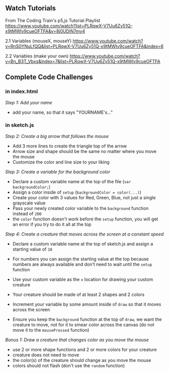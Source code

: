 ## Watch Tutorials
From The Coding Train's p5,js Tutorial Playlist
https://www.youtube.com/watch?list=PLRqwX-V7Uu6Zy51Q-x9tMWIv9cueOFTFA&v=8j0UDiN7my4

2.1 Variables (mouseX, mouseY)
https://www.youtube.com/watch?v=RnS0YNuLfQQ&list=PLRqwX-V7Uu6Zy51Q-x9tMWIv9cueOFTFA&index=6

2.2 Variables (make your own)
https://www.youtube.com/watch?v=Bn_B3T_Vbxs&index=7&list=PLRqwX-V7Uu6Zy51Q-x9tMWIv9cueOFTFA

## Complete Code Challenges
### in index.html
*Step 1: Add your name*
- add your name, so that it says "YOURNAME's..."

### in sketch.js
*Step 2: Create a big arrow that follows the mouse*
- Add 3 more lines to create the triangle top of the arrow
- Arrow size and shape should be the same no matter where you move the mouse
- Customize the color and line size to your liking


*Step 3: Create a variable for the background color*
- Declare a custom variable name at the top of the file (`var backgroundColor;`)
- Assign a color inside of `setup` (`backgroundColor = color(...)`)
- Create your color with 3 values for Red, Green, Blue, not just a single grayscale value
- Pass your newly created color variable to the `background` function instead of `200`
- the `color` function doesn't work before the `setup` function, you will get an error if you try to do it all at the top

*Step 4: Create a creature that moves across the screen at a constant speed*
- Declare a custom variable name at the top of sketch.js and assign a starting value of `10`
- For numbers you can assign the starting value at the top because numbers are always available and don't need to wait until the `setup` function
- Use your custom variable as the `x` location for drawing your custom creature
- Your creature should be made of at least 2 shapes and 2 colors
- Increment your variable by some amount inside of `draw` so that it moves across the screen


- Ensure you keep the `background` function at the top of `draw`, we want the creature to move, not for it to smear color across the canvas (do not move it to the `mousePressed` function)

*Bonus 1: Draw a creature that changes color as you move the mouse*
- use 2 or more shape functions and 2 or more colors for your creature
- creature does not need to move
- the color(s) of the creature should change as you move the mouse
- colors should not flash (don't use the `random` function)
